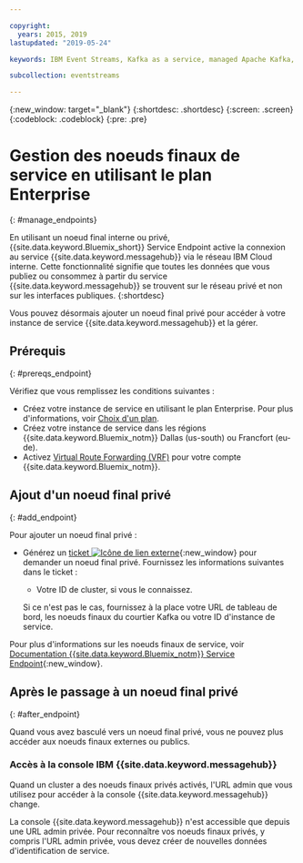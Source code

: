 ```yaml
---

copyright:
  years: 2015, 2019
lastupdated: "2019-05-24"

keywords: IBM Event Streams, Kafka as a service, managed Apache Kafka, service endpoints

subcollection: eventstreams

---
```


{:new_window: target="_blank"}
{:shortdesc: .shortdesc}
{:screen: .screen}
{:codeblock: .codeblock}
{:pre: .pre}


# Gestion des noeuds finaux de service en utilisant le plan Enterprise
{: #manage_endpoints}

En utilisant un noeud final interne ou privé, {{site.data.keyword.Bluemix_short}} Service Endpoint active la connexion au service {{site.data.keyword.messagehub}} via le réseau IBM Cloud interne. Cette fonctionnalité signifie que toutes les données que vous publiez ou consommez à partir du service {{site.data.keyword.messagehub}} se trouvent sur le réseau privé et non sur les interfaces publiques.
{:shortdesc}

Vous pouvez désormais ajouter un noeud final privé pour accéder à votre instance de service {{site.data.keyword.messagehub}} et la gérer.

## Prérequis
{: #prereqs_endpoint}

Vérifiez que vous remplissez les conditions suivantes :
- Créez votre instance de service en utilisant le plan Enterprise. Pour plus d'informations, voir [Choix d'un plan](/docs/services/EventStreams?topic=eventstreams-plan_choose).
- Créez votre instance de service dans les régions {{site.data.keyword.Bluemix_notm}} Dallas (us-south) ou Francfort (eu-de).
- Activez [Virtual Route Forwarding (VRF)](/docs/infrastructure/direct-link?topic=direct-link-overview-of-virtual-routing-and-forwarding-vrf-on-ibm-cloud#overview-of-virtual-routing-and-forwarding-vrf-on-ibm-cloud) pour votre compte {{site.data.keyword.Bluemix_notm}}.

## Ajout d'un noeud final privé
{: #add_endpoint}

Pour ajouter un noeud final privé :

* Générez un [ticket ![Icône de lien externe](../../icons/launch-glyph.svg "Icône de lien externe")](/docs/get-support?topic=get-support-getting-customer-support#using-avatar){:new_window} pour demander un noeud final privé. Fournissez les informations suivantes dans le ticket :

    * Votre ID de cluster, si vous le connaissez.

    Si ce n'est pas le cas, fournissez à la place votre URL de tableau de bord, les noeuds finaux du courtier Kafka ou votre ID d'instance de service.
  

Pour plus d'informations sur les noeuds finaux de service, voir [Documentation {{site.data.keyword.Bluemix_notm}} Service Endpoint](/docs/resources?topic=resources-service-endpoints#about){:new_window}.


## Après le passage à un noeud final privé
{: #after_endpoint}

Quand vous avez basculé vers un noeud final privé, vous ne pouvez plus accéder aux noeuds finaux externes ou publics.


### Accès à la console IBM {{site.data.keyword.messagehub}}

Quand un cluster a des noeuds finaux privés activés, l'URL admin que vous utilisez pour accéder à la console {{site.data.keyword.messagehub}} change.

La console {{site.data.keyword.messagehub}} n'est accessible que depuis une URL admin privée. Pour reconnaître vos noeuds finaux privés, y compris l'URL admin privée, vous devez créer de nouvelles données d'identification de service.

<!--
1. On the service details page, click **Manage endpoints**. You can see the external endpoint assigned to your service instance.
2. Click  **Add internal endpoint**. An internal endpoint is assigned to your service instance.
3. **Optional.** Use the endpoint toggle to enable or disable endpoints as needed.
-->

